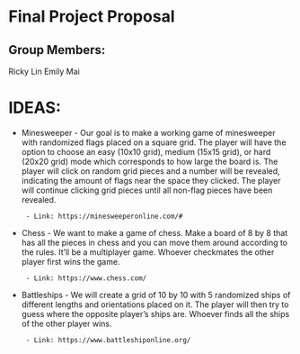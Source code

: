 # Final Project Proposal

## Group Members:

Ricky Lin
Emily Mai
       
# IDEAS:

- Minesweeper
       - Our goal is to make a working game of minesweeper with randomized flags placed on a square grid. The player will have the option to choose an easy (10x10 grid), medium (15x15 grid), or hard (20x20 grid) mode which corresponds to how large the board is. The player will click on random grid pieces and a number will be revealed, indicating the amount of flags near the space they clicked. The player will continue clicking grid pieces until all non-flag pieces have been revealed.
  
       - Link: https://minesweeperonline.com/#



- Chess
       - We want to make a game of chess. Make a board of 8 by 8 that has all the pieces in chess and you can move them around according to the rules. It’ll be a multiplayer game. Whoever checkmates the other player first wins the game.
  
       - Link: https://www.chess.com/ 


- Battleships
       - We will create a grid of 10 by 10 with 5 randomized ships of different lengths and orientations placed on it. The player will then try to guess where the opposite player’s ships are. Whoever finds all the ships of the other player wins.
  
       - Link: https://www.battleshiponline.org/ 
